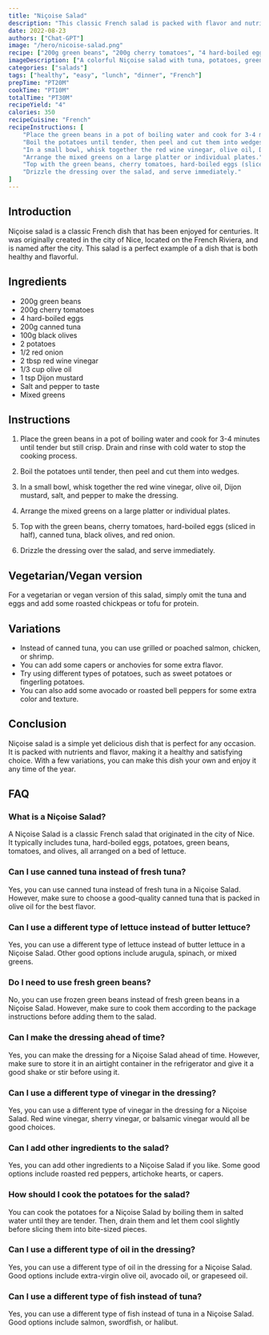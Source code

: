 ```yaml
---
title: "Niçoise Salad"
description: "This classic French salad is packed with flavor and nutrients, making it a perfect dish for any occasion."
date: 2022-08-23
authors: ["Chat-GPT"]
image: "/hero/nicoise-salad.png"
recipe: ["200g green beans", "200g cherry tomatoes", "4 hard-boiled eggs", "200g canned tuna", "100g black olives", "2 potatoes", "1/2 red onion", "2 tbsp red wine vinegar", "1/3 cup olive oil", "1 tsp Dijon mustard", "Salt and pepper to taste", "Mixed greens"]
imageDescription: ["A colorful Niçoise salad with tuna, potatoes, green beans, and eggs."]
categories: ["salads"]
tags: ["healthy", "easy", "lunch", "dinner", "French"]
prepTime: "PT20M"
cookTime: "PT10M"
totalTime: "PT30M"
recipeYield: "4"
calories: 350
recipeCuisine: "French"
recipeInstructions: [
    "Place the green beans in a pot of boiling water and cook for 3-4 minutes until tender but still crisp. Drain and rinse with cold water to stop the cooking process.",
    "Boil the potatoes until tender, then peel and cut them into wedges.",
    "In a small bowl, whisk together the red wine vinegar, olive oil, Dijon mustard, salt, and pepper to make the dressing.",
    "Arrange the mixed greens on a large platter or individual plates.",
    "Top with the green beans, cherry tomatoes, hard-boiled eggs (sliced in half), canned tuna, black olives, and red onion.",
    "Drizzle the dressing over the salad, and serve immediately."
]
---
```


## Introduction

Niçoise salad is a classic French dish that has been enjoyed for centuries. It was originally created in the city of Nice, located on the French Riviera, and is named after the city. This salad is a perfect example of a dish that is both healthy and flavorful.

## Ingredients

- 200g green beans
- 200g cherry tomatoes
- 4 hard-boiled eggs
- 200g canned tuna
- 100g black olives
- 2 potatoes
- 1/2 red onion
- 2 tbsp red wine vinegar
- 1/3 cup olive oil
- 1 tsp Dijon mustard
- Salt and pepper to taste
- Mixed greens

## Instructions

1. Place the green beans in a pot of boiling water and cook for 3-4 minutes until tender but still crisp. Drain and rinse with cold water to stop the cooking process.

2. Boil the potatoes until tender, then peel and cut them into wedges.

3. In a small bowl, whisk together the red wine vinegar, olive oil, Dijon mustard, salt, and pepper to make the dressing.

4. Arrange the mixed greens on a large platter or individual plates.

5. Top with the green beans, cherry tomatoes, hard-boiled eggs (sliced in half), canned tuna, black olives, and red onion.

6. Drizzle the dressing over the salad, and serve immediately.

## Vegetarian/Vegan version

For a vegetarian or vegan version of this salad, simply omit the tuna and eggs and add some roasted chickpeas or tofu for protein.

## Variations

- Instead of canned tuna, you can use grilled or poached salmon, chicken, or shrimp.
- You can add some capers or anchovies for some extra flavor.
- Try using different types of potatoes, such as sweet potatoes or fingerling potatoes.
- You can also add some avocado or roasted bell peppers for some extra color and texture.

## Conclusion

Niçoise salad is a simple yet delicious dish that is perfect for any occasion. It is packed with nutrients and flavor, making it a healthy and satisfying choice. With a few variations, you can make this dish your own and enjoy it any time of the year.

## FAQ

### What is a Niçoise Salad?

A Niçoise Salad is a classic French salad that originated in the city of Nice. It typically includes tuna, hard-boiled eggs, potatoes, green beans, tomatoes, and olives, all arranged on a bed of lettuce.

### Can I use canned tuna instead of fresh tuna?

Yes, you can use canned tuna instead of fresh tuna in a Niçoise Salad. However, make sure to choose a good-quality canned tuna that is packed in olive oil for the best flavor.

### Can I use a different type of lettuce instead of butter lettuce?

Yes, you can use a different type of lettuce instead of butter lettuce in a Niçoise Salad. Other good options include arugula, spinach, or mixed greens.

### Do I need to use fresh green beans?

No, you can use frozen green beans instead of fresh green beans in a Niçoise Salad. However, make sure to cook them according to the package instructions before adding them to the salad.

### Can I make the dressing ahead of time?

Yes, you can make the dressing for a Niçoise Salad ahead of time. However, make sure to store it in an airtight container in the refrigerator and give it a good shake or stir before using it.

### Can I use a different type of vinegar in the dressing?

Yes, you can use a different type of vinegar in the dressing for a Niçoise Salad. Red wine vinegar, sherry vinegar, or balsamic vinegar would all be good choices.

### Can I add other ingredients to the salad?

Yes, you can add other ingredients to a Niçoise Salad if you like. Some good options include roasted red peppers, artichoke hearts, or capers.

### How should I cook the potatoes for the salad?

You can cook the potatoes for a Niçoise Salad by boiling them in salted water until they are tender. Then, drain them and let them cool slightly before slicing them into bite-sized pieces.

### Can I use a different type of oil in the dressing?

Yes, you can use a different type of oil in the dressing for a Niçoise Salad. Good options include extra-virgin olive oil, avocado oil, or grapeseed oil.

### Can I use a different type of fish instead of tuna?

Yes, you can use a different type of fish instead of tuna in a Niçoise Salad. Good options include salmon, swordfish, or halibut.